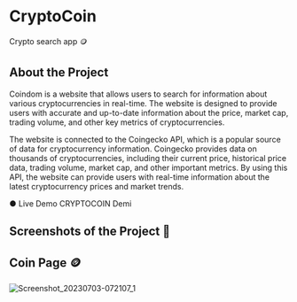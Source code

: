 # CryptoCoin
Crypto search app 🪙

## About the Project
Coindom is a website that allows users to search for information about various cryptocurrencies in real-time. The website is designed to provide users with accurate and up-to-date information about the price, market cap, trading volume, and other key metrics of cryptocurrencies.

The website is connected to the Coingecko API, which is a popular source of data for cryptocurrency information. Coingecko provides data on thousands of cryptocurrencies, including their current price, historical price data, trading volume, market cap, and other important metrics. By using this API, the website can provide users with real-time information about the latest cryptocurrency prices and market trends.

● Live Demo <a hrer='https://crypto-coin-nu.vercel.app/'>CRYPTOCOIN Demi</a>

## Screenshots of the Project 📸

## Coin Page 🪙
![Screenshot_20230703-072107_1](https://github.com/Aninimo/CryptoCoin/assets/75839810/f35bfd25-ad05-4079-8002-cb85c0c440eb)
